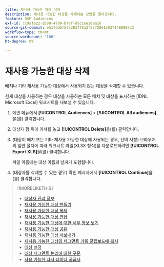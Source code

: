 ```yaml
---
title: 재사용 가능한 대상 삭제
description: 재사용 가능한 대상을 삭제하는 방법을 알아봅니다.
feature: DSP Audiences
exl-id: cc9afa22-1b90-4709-b7af-d9c1ee16aa16
source-git-commit: e517dd5f5fa283ff8a2f57728612937148889732
workflow-type: tm+mt
source-wordcount: '166'
ht-degree: 0%

---
```


# 재사용 가능한 대상 삭제

배치나 기타 재사용 가능한 대상에서 사용되지 않는 대상을 삭제할 수 있습니다.

현재 대상을 사용하는 경우 대상을 사용하는 모든 배치 및 대상을 표시하는 [!DNL Microsoft Excel] 워크시트를 내보낼 수 있습니다.

1. 메인 메뉴에서 **[!UICONTROL Audiences]** > **[!UICONTROL All audiences]**&#x200B;을(를) 클릭합니다.

1. 대상자 행 위에 커서를 놓고 **[!UICONTROL Delete]**&#x200B;을(를) 클릭합니다.

1. (대상이 배치 또는 기타 재사용 가능한 대상에 사용되는 경우, 선택 사항) 브라우저의 일반 절차에 따라 워크시트 파일(XLSX 형식)을 다운로드하려면 **[!UICONTROL Export XLS]**&#x200B;을(를) 클릭합니다.

   파일 이름에는 대상 이름과 날짜가 포함됩니다.

1. (대상자를 삭제할 수 있는 경우) 확인 메시지에서 **[!UICONTROL Continue]**&#x200B;을(를) 클릭합니다.

>[!MORELIKETHIS]
>
>* [대상자 관리 정보](audience-about.md)
>* [재사용 가능한 대상 만들기](reusable-audience-create.md)
>* [재사용 가능한 대상 복제](reusable-audience-duplicate.md)
>* [재사용 가능한 대상 편집](reusable-audience-edit.md)
>* [재사용 가능한 대상에 대한 세부 정보 보기](reusable-audience-view-details.md)
>* [재사용 가능한 대상 공유](reusable-audience-share.md)
>* [재사용 가능한 대상 내보내기](reusable-audience-export.md)
>* [재사용 가능한 대상의 세그먼트 키를 클립보드에 복사](reusable-audience-clipboard.md)
>* [대상 설정](audience-settings.md)
>* [대상 세그먼트 논리에 대한 구문](audience-segment-logic-syntax.md)
>* [사용 가능한 타사 데이터 공급자](third-party-data-providers.md)
